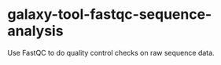 # galaxy-tool-fastqc-sequence-analysis
Use FastQC to do quality control checks on raw sequence data.
